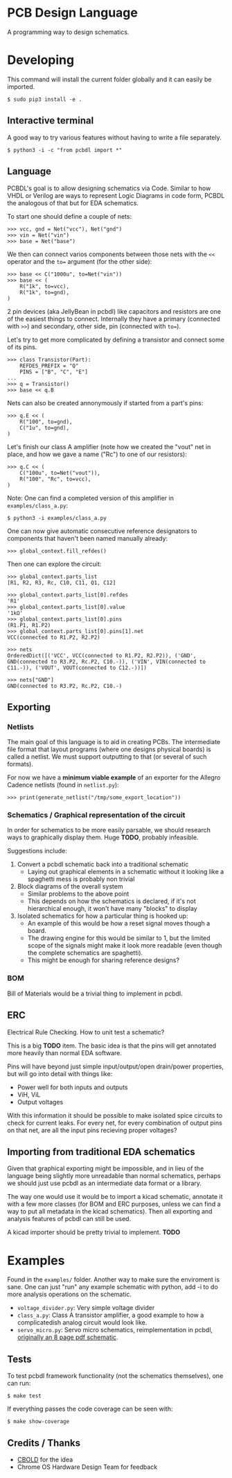 # PCB Design Language
A programming way to design schematics.

# Developing

This command will install the current folder globally and it can easily be imported.

	$ sudo pip3 install -e .

## Interactive terminal

A good way to try various features without having to write a file separately.

	$ python3 -i -c "from pcbdl import *"

## Language

PCBDL's goal is to allow designing schematics via Code. Similar to how VHDL or Verilog are ways to represent Logic Diagrams in code form, PCBDL the analogous of that but for EDA schematics.

To start one should define a couple of nets:

	>>> vcc, gnd = Net("vcc"), Net("gnd")
	>>> vin = Net("vin")
	>>> base = Net("base")

We then can connect varios components between those nets with the `<<` operator and the `to=` argument (for the other side):

	>>> base << C("1000u", to=Net("vin"))
	>>> base << (
		R("1k", to=vcc),
		R("1k", to=gnd),
	)

2 pin devices (aka JellyBean in pcbdl) like capacitors and resistors are one of the easiest things to connect. Internally they have a primary (connected with `>>`) and secondary, other side, pin (connected with `to=`).

Let's try to get more complicated by defining a transistor and connect some of its pins.

	>>> class Transistor(Part):
		REFDES_PREFIX = "Q"
		PINS = ["B", "C", "E"]
	...
	>>> q = Transistor()
	>>> base << q.B

Nets can also be created annonymously if started from a part's pins:

	>>> q.E << (
		R("100", to=gnd),
		C("1u", to=gnd),
	)

Let's finish our class A amplifier (note how we created the "vout" net in place, and how we gave a name ("Rc") to one of our resistors):

	>>> q.C << (
		C("100u", to=Net("vout")),
		R("100", "Rc", to=vcc),
	)

Note: One can find a completed version of this amplifier in `examples/class_a.py`:

	$ python3 -i examples/class_a.py


One can now give automatic consecutive reference designators to components that haven't been named manually already:

	>>> global_context.fill_refdes()

Then one can explore the circuit:

	>>> global_context.parts_list
	[R1, R2, R3, Rc, C10, C11, Q1, C12]

	>>> global_context.parts_list[0].refdes
	'R1'
	>>> global_context.parts_list[0].value
	'1kΩ'
	>>> global_context.parts_list[0].pins
	(R1.P1, R1.P2)
	>>> global_context.parts_list[0].pins[1].net
	VCC(connected to R1.P2, R2.P2)

	>>> nets
	OrderedDict([('VCC', VCC(connected to R1.P2, R2.P2)), ('GND', GND(connected to R3.P2, Rc.P2, C10.-)), ('VIN', VIN(connected to C11.-)), ('VOUT', VOUT(connected to C12.-))])

	>>> nets["GND"]
	GND(connected to R3.P2, Rc.P2, C10.-)

## Exporting

### Netlists

The main goal of this language is to aid in creating PCBs. The intermediate file format that layout programs (where one designs physical boards) is called a netlist. We must support outputting to that (or several of such formats).

For now we have a **minimum viable example** of an exporter for the Allegro Cadence netlists (found in `netlist.py`):

	>>> print(generate_netlist("/tmp/some_export_location"))

### Schematics / Graphical representation of the circuit

In order for schematics to be more easily parsable, we should research ways to graphically display them. Huge **TODO**, probably infeasible.

Suggestions include:

1. Convert a pcbdl schematic back into a traditional schematic
	* Laying out graphical elements in a schematic without it looking like a spaghetti mess is probably non trivial
2. Block diagrams of the overall system
	* Similar problems to the above point
	* This depends on how the schematics is declared, if it's not hierarchical enough, it won't have many "blocks" to display
3. Isolated schematics for how a particular thing is hooked up:
	* An example of this would be how a reset signal moves though a board.
	* The drawing engine for this would be similar to 1, but the limited scope of the signals might make it look more readable (even though the complete schematics are spaghetti).
	* This might be enough for sharing reference designs?

### BOM

Bill of Materials would be a trivial thing to implement in pcbdl.

## ERC

Electrical Rule Checking. How to unit test a schematic?

This is a big **TODO** item. The basic idea is that the pins will get annotated more heavily than normal EDA software.

Pins will have beyond just simple input/output/open drain/power properties, but will go into detail with things like:
* Power well for both inputs and outputs
* ViH, ViL
* Output voltages

With this information it should be possible to make isolated spice circuits to check for current leaks.
For every net, for every combination of output pins on that net, are all the input pins recieving proper voltages?

## Importing from traditional EDA schematics

Given that graphical exporting might be impossible, and in lieu of the language being slightly more unreadable than normal schematics, perhaps we should just use pcbdl as an intermediate data format or a library.

The way one would use it would be to import a kicad schematic, annotate it with a few more classes (for BOM and ERC purposes, unless we can find a way to put all metadata in the kicad schematics). Then all exporting and analysis features of pcbdl can still be used.

A kicad importer should be pretty trivial to implement. **TODO**

# Examples

Found in the `examples/` folder. Another way to make sure the enviroment is sane.
One can just "run" any example schematic with python, add -i to do more analysis operations on the schematic.

* `voltage_divider.py`: Very simple voltage divider
* `class_a.py`: Class A transistor amplifier, a good example to how a complicatedish analog circuit would look like.
* `servo_micro.py`: Servo micro schematics, reimplementation in pcbdl, [originally an 8 page pdf schematic](https://www.chromium.org/chromium-os/servo/servomicro).

## Tests

To test pcbdl framework functionality (not the schematics themselves), one can run:

	$ make test

If everything passes the code coverage can be seen with:

	$ make show-coverage

## Credits / Thanks

* [CBOLD](http://cbold.com/) for the idea
* Chrome OS Hardware Design Team for feedback
